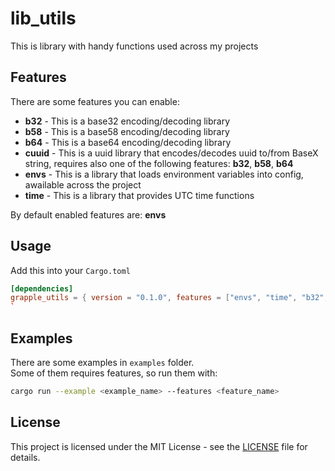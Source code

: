 # lib_utils

This is library with handy functions used across my projects

## Features

There are some features you can enable:

- **b32** - This is a base32 encoding/decoding library
- **b58** - This is a base58 encoding/decoding library
- **b64** - This is a base64 encoding/decoding library
- **cuuid** - This is a uuid library that encodes/decodes uuid to/from BaseX string, requires also one of the following features: **b32**, **b58**, **b64**
- **envs** - This is a library that loads environment variables into config, awailable across the project
- **time** - This is a library that provides UTC time functions

By default enabled features are: **envs**

## Usage

Add this into your `Cargo.toml`

```toml
[dependencies]
grapple_utils = { version = "0.1.0", features = ["envs", "time", "b32", "b58", "b64", "cuuid"] }
`
```

## Examples

There are some examples in `examples` folder.  
Some of them requires features, so run them with:

```bash
cargo run --example <example_name> --features <feature_name>
```

## License

This project is licensed under the MIT License - see the [LICENSE](LICENSE) file for details.
